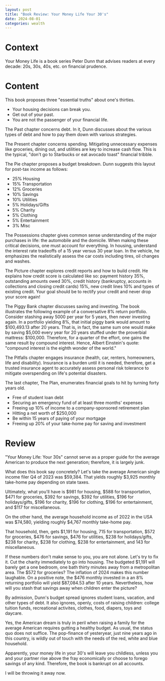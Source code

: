 ```yaml
---
layout: post
title: "Book Review: Your Money Life Your 30's"
date: 2024-08-01
categories: wealth 
---
```


# Context
Your Money Life is a book series Peter Dunn that advises readers at every decade: 20s, 30s, 40s, etc. on financial prudence.

# Content
This book proposes three "essential truths" about one's thirties.
- Your housing decisions can break you.
- Get out of your past.
- You are not the passenger of your financial life.

The Past chapter concerns debt. In it, Dunn discusses about the various types of debt and how to pay them down with various strategies.

The Present chapter concerns spending. Mitigating unnecessary expenses like groceries, dining out, and utilities are key to increase cash flow. This is the typical, "don't go to Starbucks or eat avocado toast" financial tribble.

The Pie chapter proposes a budget breakdown. Dunn suggests this layout for post-tax income as follows:
- 25% Housing
- 15% Transportation
- 12% Groceries
- 10% Savings
- 10% Utilities
- 5% Holidays/Gifts
- 5% Charity
- 5% Clothing
- 5% Entertainment
- 3% Misc

The Possessions chapter gives common sense understanding of the major purchases in life: the automobile and the domicile. When making these critical decisions, one must account for everything. In housing, understand the interest rate tradeoffs of a 15 year versus 30 year loan. In the vehicle, he emphasizes the realistically assess the car costs including tires, oil changes and washes.

The Picture chapter explores credit reports and how to build credit. He explains how credit score is calculated like so: payment history 35%, outstanding amounts owed 30%, credit history (bankruptcy, accounts in collections and closing credit cards) 15%, new credit lines 10% and types of existing credit. Your goal should be to rectify your credit and never drop your score again!

The Piggy Bank chapter discusses saving and investing. The book illustrates the following example of a conversative 8% return portfolio. Consider stashing away 5000 per year for 5 years, then never investing again. In a portfolio yielding 8%, that initial piggy bank would amount to $100,493.13 after 20 years. That is, in fact, the same sum one would make by saving $5,000 every year for 20 years stuffed under the proverbial mattress: $100,000. Therefore, for a quarter of the effort, one gains the same result by compound interest. Hence, Albert Einstein's quote: "compound interest is the eighth wonder of the world."

The Pitfalls chapter engages insurance (health, car, renters, homeowners, life and disability). Insurance is a burden until it is needed, therefore, get a trusted insurance agent to accurately assess personal risk tolerance to mitigate overspending on life's potential disasters. 

The last chapter, The Plan, enumerates financial goals to hit by turning forty years old.
- Free of student loan debt
- Securing an emergency fund of at least three months' expenses
- Freeing up 10% of income to a company-sponsored retirement plan
- Hitting a net worth of $250,000
- Be within 15 years of paying of your mortgage
- Freeing up 20% of your take-home pay for saving and investment

# Review
"Your Money Life: Your 30s" cannot serve as a proper guide for the average American to produce the next generation; therefore, it is largely junk.

What does this book say concretely? Let's take the average American single income filer Q4 of 2023 was $59,384. That yields roughly $3,925 monthly take-home pay depending on state taxes.

Ultimately, what you'll have is $981 for housing, $588 for transportation, $471 for groceries, $392 for savings, $392 for utilities, $196 for holidays/gifts, $196 for charity, $196 for clothing, $196 for entertainment, and $117 for miscellaneous.

On the other hand, the average household income as of 2022 in the USA was $74,580, yielding roughly $4,767 monthly take-home pay.

That household, then, gets $1,191 for housing, 715 for transportation, $572 for groceries, $476 for savings, $476 for utilities, $238 for holidays/gifts, $238 for charity, $238 for clothing, $238 for entertainment, and 143 for miscellaneous.

If these numbers don't make sense to you, you are not alone. Let's try to fix it. Cut the charity immediately to go into housing. The budgeted $1,191 will barely get a one bedroom, one bath thirty minutes away from a metropolitan area. The $572 for groceries? The inflation of 2024 makes this number laughable. On a positive note, the $476 monthly invested in a an 8% returning portfolio will yield $87,084.53 after 10 years. Nevertheless, how will you stash that savings away when children enter the picture?

By admission, Dunn's budget spread ignores student loans, vacation, and other types of debt. It also ignores, openly, costs of raising children: college tuition funds, recreational activites, clothes, food, diapers, toys and daycare. 

Yes, the American dream is truly in peril when raising a family for the average American requires gutting a healthy budget. As usual, the status quo does not suffice. The pop-finance of yesteryear, just nine years ago in this country, is wildly out of touch with the needs of the red, white and blue household.

Apparently, your money life in your 30's will leave you childless, unless you and your partner rise above the fray economically or choose to forego savings of any kind. Therefore, the book is bankrupt on all accounts. 

I will be throwing it away now.